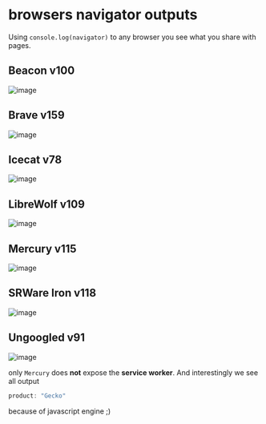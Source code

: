 # browsers navigator outputs

Using `console.log(navigator)` to any browser you see what you share with pages.  

## Beacon v100
![image](assets/beacon.png)

## Brave v159
![image](assets/beacon.png)

## Icecat v78
![image](assets/icecat.png)

## LibreWolf v109
![image](assets/icecat.png)

## Mercury v115
![image](assets/mercury.png)

## SRWare Iron v118
![image](assets/srware.png)

## Ungoogled v91
![image](assets/ungoogled.png)

only `Mercury` does **not** expose the **service worker**. And interestingly we see all output 
```js
product: "Gecko"
``` 

because of javascript engine ;) 